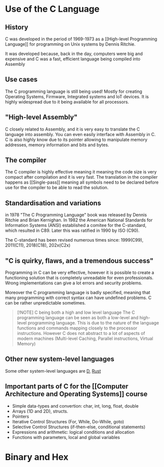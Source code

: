 # Use of the C Language

## History
C was developed in the period of 1969-1973 as a [[High-level Programming Language]] for programming on Unix systems by Dennis Ritchie.

It was developed because, back in the day, computers were big and expensive and C was a fast, efficient language being compiled into Assembly

## Use cases
The C programming language is still being used! Mostly for creating Operating Systems, Firmware, Integrated systems and IoT devices. It is highly widespread due to it being available for all processors.

## "High-level Assembly"
C closely related to Assembly, and it is very easy to translate the C language into assembly. You can even easily interface with Assembly in C. C is also highly know due to its pointer allowing to manipulate memory addresses, memory information and bits and bytes.

## The compiler
The C compiler is highly effective meaning it meaning the code size is very compact after compilation and it is very fast.
The translation in the compiler happens as [[Single-pass]] meaning  all symbols need to be declared before use for the compiler to be able to read the solution.

## Standardisation and variations
in 1978 "The C Programming Language" book was released by Dennis Ritchie and Brian Kernighan.
In 1982 the American National Standards for Information Systems (ANSI) established a comitee for the C-standard, which resulted in C89. Later this was ratified in 1990 by ISO (C90).

The C-standard has been revised numerous times since: 1999(C99), 2011(C11), 2018(C18), 202x(C2x)

## "C is quirky, flaws, and a tremendous success"
Programming in C can be very effective, however it is possible to create a functioning solution that is completely unreadable for even professionals. Wrong implementations can give a lot errors and security problems.

Moreover the C programming language is badly specified, meaning that many programming with correct syntax can have undefined problems. C can be rather unpredictable sometimes.


> [!NOTE] C being both a high and low level language
> The C programming language can be seen as both a low-level and high-level programming language. This is due to the nature of the language functions and commands mapping closely to the processor instructions. However C does not abstract to a lot of aspects of modern machines (Multi-level Caching, Parallel instructions, Virtual Memory)


## Other new system-level languages
Some other system-level languages are [D](https://dlang.org/overview.html), [Rust](https://www.rust-lang.org/)

## **Important parts of C for the [[Computer Architecture and Operating Systems]] course**
* Simple data-types and convertion: char, int, long, float, double
* Arrays (1D and 2D), structs.
* Pointers
* Iterative Control Structures (For, While, Do-While, goto)
* Selective Control Structures (if-then-else, conditional statements)
* Expressions and arithmetic: logical conditions and allocation
* Functions with parameters, local and global variables

# Binary and Hex

